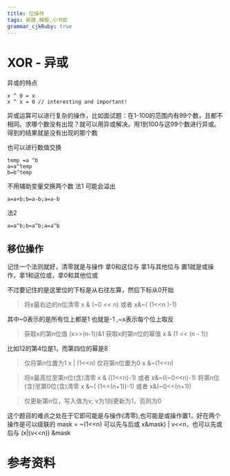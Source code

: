```yaml
---
title: 位操作
tags: 新建,模板,小书匠
grammar_cjkRuby: true
---
```



# XOR - 异或
异或的特点 

```
x ^ 0 = x
x ^ x = 0 // interesting and important!
```

异或运算可以进行复杂的操作，比如面试题：在1-100的范围内有99个数，且都不相同。求哪个数没有出现？就可以用异或解决。用1到100与这99个数进行异或。得到的结果就是没有出现的那个数

也可以进行数值交换 
```
temp =a ^b
a=a^temp
b=b^temp
```

不用辅助变量交换两个数
法1 可能会溢出
```
a=a+b;b=a-b;a=a-b
```
法2
```
a=a^b;b=a^b;a=a^b
```


## 移位操作 
记住一个法则就好，清零就是与操作 拿0和这位与 拿1与其他位与
置1就是或操作，拿1和这位或，拿0和其他位或

不过要记住的是这里位的下标是从右往左算，然后下标从0开始
> 将x最右边的n位清零  x & (~0 << n) 或者  x&~( (1<<n )-1)

其中~0表示的是所有位上都是1 也就是-1 ,~x表示每个位上取反

> 获取x的第n位值  (x>>(n-1))&1 
获取x的第n位的幂值  x & (1 << (n - 1))

比如12的第4位是1，而第四位的幂是8

>仅将第n位置为1  x | (1<<n)
>仅将第n位置为0   x &~(1<<n)

> 将x最高位至第n位(含)清零   x & ((1<<n)-1)    或者  x&~((~0<<n)-1)
> 将第n位(含)至第0位(含)清零  x &~( (1<<(n+1))-1)    或者 x&(~0<<(n+1))

> 仅更新第n位，写入值为v; v为1则更新为1，否则为0

这个题目的难点之处在于它即可能是与操作(清零),也可能是或操作置1，好在两个操作是可以级联的
mask = ~(1<<n) 
可以先与后或   x&mask) | v<<n，也可以先或后与 (x|(v<<n)) &mask     



# 参考资料